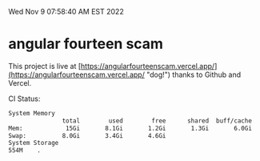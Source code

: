 Wed Nov  9 07:58:40 AM EST 2022

# angular fourteen scam


This project is live at [https://angularfourteenscam.vercel.app/](https://angularfourteenscam.vercel.app/ "dog!") thanks to Github and Vercel.

CI Status: 

```bash
System Memory
               total        used        free      shared  buff/cache   available
Mem:            15Gi       8.1Gi       1.2Gi       1.3Gi       6.0Gi       5.4Gi
Swap:          8.0Gi       3.4Gi       4.6Gi
System Storage
554M	.
```
